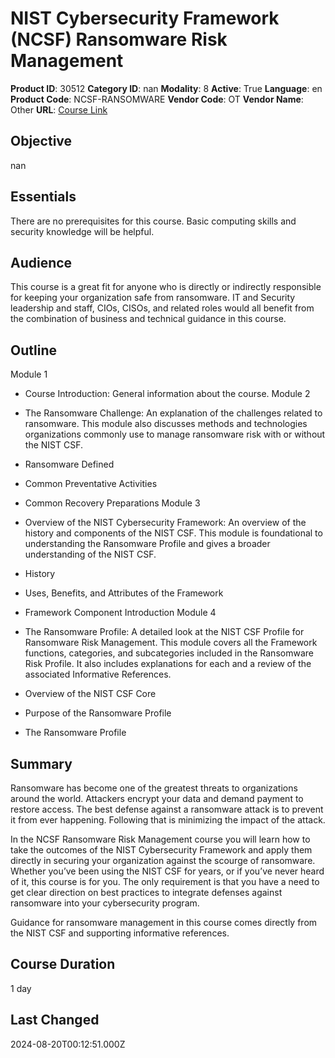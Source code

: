 # NIST Cybersecurity Framework (NCSF) Ransomware Risk Management

**Product ID**: 30512
**Category ID**: nan
**Modality**: 8
**Active**: True
**Language**: en
**Product Code**: NCSF-RANSOMWARE
**Vendor Code**: OT
**Vendor Name**: Other
**URL**: [Course Link](https://www.fastlaneus.com/course/ot-ncsf-ransomware)

## Objective
nan

## Essentials
There are no prerequisites for this course. Basic computing skills and security knowledge will be helpful.

## Audience
This course is a great fit for anyone who is directly or indirectly responsible for keeping your organization safe from ransomware. IT and Security leadership and staff, CIOs, CISOs, and related roles would all benefit from the combination of business and technical guidance in this course.

## Outline
Module 1


- Course Introduction: General information about the course.
Module 2


- The Ransomware Challenge: An explanation of the challenges related to ransomware. This module also discusses methods and technologies organizations commonly use to manage ransomware risk with or without the NIST CSF.
- Ransomware Defined
- Common Preventative Activities
- Common Recovery Preparations
Module 3


- Overview of the NIST Cybersecurity Framework: An overview of the history and components of the NIST CSF. This module is foundational to understanding the Ransomware Profile and gives a broader understanding of the NIST CSF.
- History
- Uses, Benefits, and Attributes of the Framework
- Framework Component Introduction
Module 4


- The Ransomware Profile: A detailed look at the NIST CSF Profile for Ransomware Risk Management. This module covers all the Framework functions, categories, and subcategories included in the Ransomware Risk Profile. It also includes explanations for each and a review of the associated Informative References.
- Overview of the NIST CSF Core
- Purpose of the Ransomware Profile
- The Ransomware Profile

## Summary
Ransomware has become one of the greatest threats to organizations around the world. Attackers encrypt your data and demand payment to restore access. The best defense against a ransomware attack is to prevent it from ever happening. Following that is minimizing the impact of the attack.

In the NCSF Ransomware Risk Management course you will learn how to take the outcomes of the NIST Cybersecurity Framework and apply them directly in securing your organization against the scourge of ransomware. Whether you’ve been using the NIST CSF for years, or if you’ve never heard of it, this course is for you. The only requirement is that you have a need to get clear direction on best practices to integrate defenses against ransomware into your cybersecurity program.

Guidance for ransomware management in this course comes directly from the NIST CSF and supporting informative references.

## Course Duration
1 day

## Last Changed
2024-08-20T00:12:51.000Z
